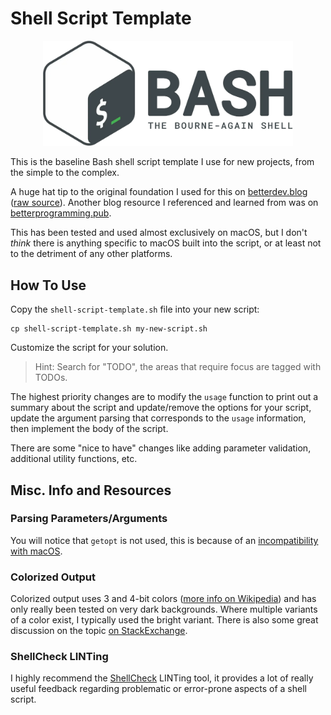 # Shell Script Template

<p align="center">
<img width="400" alt="Bash" src="images/bash-full.png"/>
</p>

This is the baseline Bash shell script template I use for new projects, from the simple to the complex.

A huge hat tip to the original foundation I used for this on [betterdev.blog](https://betterdev.blog/minimal-safe-bash-script-template/)
([raw source](https://gist.github.com/m-radzikowski/53e0b39e9a59a1518990e76c2bff8038)). Another blog resource I referenced and learned
from was on [betterprogramming.pub](https://betterprogramming.pub/my-minimal-safe-bash-script-template-300759114040).

This has been tested and used almost exclusively on macOS, but I don't _think_ there is anything specific to macOS built into the script,
or at least not to the detriment of any other platforms.

## How To Use

Copy the `shell-script-template.sh` file into your new script:

```
cp shell-script-template.sh my-new-script.sh
```

Customize the script for your solution.

> Hint: Search for "TODO", the areas that require focus are tagged with TODOs.

The highest priority changes are to modify the `usage` function to print out a summary about the script and update/remove the options
for your script, update the argument parsing that corresponds to the `usage` information, then implement the body of the script.

There are some "nice to have" changes like adding parameter validation, additional utility functions, etc.

## Misc. Info and Resources

### Parsing Parameters/Arguments

You will notice that `getopt` is not used, this is because of an [incompatibility with macOS](https://stackoverflow.com/a/11778003).

### Colorized Output

Colorized output uses 3 and 4-bit colors ([more info on Wikipedia](https://en.wikipedia.org/wiki/ANSI_escape_code#3-bit_and_4-bit)) and has
only really been tested on very dark backgrounds. Where multiple variants of a color exist, I typically used the bright variant.
There is also some great discussion on the topic [on StackExchange](https://unix.stackexchange.com/a/438357).

### ShellCheck LINTing

I highly recommend the [ShellCheck](https://github.com/koalaman/shellcheck) LINTing tool, it provides a lot of really useful feedback
regarding problematic or error-prone aspects of a shell script.
